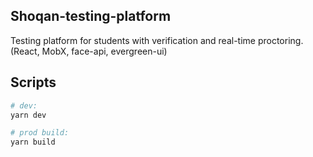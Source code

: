 ## Shoqan-testing-platform
Testing platform for students with verification and real-time proctoring. (React, MobX, face-api, evergreen-ui)

## Scripts
```sh
# dev:
yarn dev

# prod build:
yarn build
```
